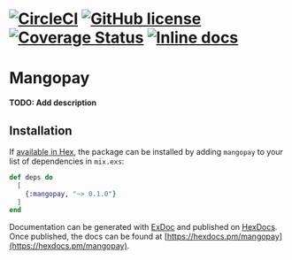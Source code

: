 # [![CircleCI](https://circleci.com/gh/Homologist/mangopay-elixir.svg?style=svg)](https://circleci.com/gh/Homologist/mangopay-elixir) [![GitHub license](https://img.shields.io/badge/license-MIT-blue.svg)](https://raw.githubusercontent.com/circleci/circleci-docs/master/LICENSE) [![Coverage Status](https://coveralls.io/repos/github/Homologist/mangopay-elixir/badge.svg?branch=master)](https://coveralls.io/github/Homologist/mangopay-elixir?branch=master) [![Inline docs](http://inch-ci.org/github/Homologist/mangopay-elixir.svg?branch=master)](http://inch-ci.org/github/Homologist/mangopay-elixir) 
# Mangopay

**TODO: Add description**

## Installation

If [available in Hex](https://hex.pm/docs/publish), the package can be installed
by adding `mangopay` to your list of dependencies in `mix.exs`:

```elixir
def deps do
  [
    {:mangopay, "~> 0.1.0"}
  ]
end
```

Documentation can be generated with [ExDoc](https://github.com/elixir-lang/ex_doc)
and published on [HexDocs](https://hexdocs.pm). Once published, the docs can
be found at [https://hexdocs.pm/mangopay](https://hexdocs.pm/mangopay).

